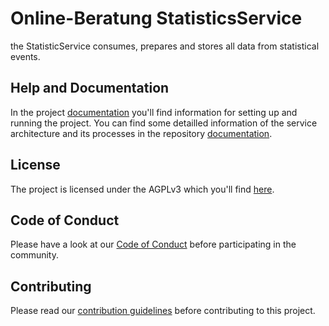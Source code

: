 # Online-Beratung StatisticsService
the StatisticService consumes, prepares and stores all data from statistical events.

## Help and Documentation
In the project [documentation](https://onlineberatung.github.io/documentation/docs/setup/setup-backend) you'll find information for setting up and running the project.
You can find some detailled information of the service architecture and its processes in the repository [documentation](https://github.com/Onlineberatung/onlineBeratung-statisticsService/tree/master/documentation).

## License
The project is licensed under the AGPLv3 which you'll find [here](https://github.com/Onlineberatung/onlineBeratung-statisticsService/blob/master/LICENSE).

## Code of Conduct
Please have a look at our [Code of Conduct](https://github.com/Onlineberatung/.github/blob/master/CODE_OF_CONDUCT.md) before participating in the community.

## Contributing
Please read our [contribution guidelines](https://github.com/Onlineberatung/.github/blob/master/CONTRIBUTING.md) before contributing to this project.
